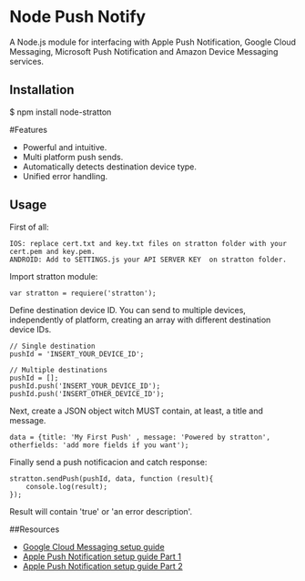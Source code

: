 Node Push Notify
========

A Node.js module for interfacing with Apple Push Notification, Google Cloud Messaging, Microsoft Push Notification and Amazon Device Messaging services.

## Installation 
$ npm install node-stratton

#Features
<ul>
<li>Powerful and intuitive.</li>
<li>Multi platform push sends.</li>
<li>Automatically detects destination device type.</li>
<li>Unified error handling.</li>
</ul>

## Usage 
First of all:
```
IOS: replace cert.txt and key.txt files on stratton folder with your cert.pem and key.pem. 
ANDROID: Add to SETTINGS.js your API SERVER KEY  on stratton folder.
```
Import stratton module:
```
var stratton = requiere('stratton');
```

Define destination device ID. You can send to multiple devices, independently of platform, creating an array with different destination device IDs.
```
// Single destination
pushId = 'INSERT_YOUR_DEVICE_ID';

// Multiple destinations
pushId = [];
pushId.push('INSERT_YOUR_DEVICE_ID');
pushId.push('INSERT_OTHER_DEVICE_ID');
```

Next, create a JSON object witch MUST contain, at least, a title and message. 
```
data = {title: 'My First Push' , message: 'Powered by stratton', otherfields: 'add more fields if you want');
```
Finally send a push notificacion and catch response:
```
stratton.sendPush(pushId, data, function (result){
	console.log(result);
});
```
Result will contain 'true' or 'an error description'.


##Resources
<ul>
<li> <a href="http://aerogear.org/docs/guides/aerogear-push-android/google-setup/"> Google Cloud Messaging setup guide</a> </li>
<li> <a href="http://aerogear.org/docs/guides/aerogear-push-ios/app-id-ssl-certificate-apns/"> Apple Push Notification setup guide Part 1</a> </li>
<li> <a href="https://github.com/argon/node-apn/wiki/Preparing-Certificates"> Apple Push Notification setup guide Part 2</a> </li>
</ul>
